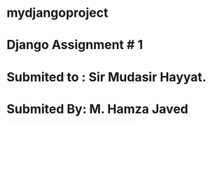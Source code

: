 # mydjangoproject

# Django Assignment # 1
# Submited to : Sir Mudasir Hayyat. 
# Submited By: M. Hamza Javed

![Alt text](django.py)
